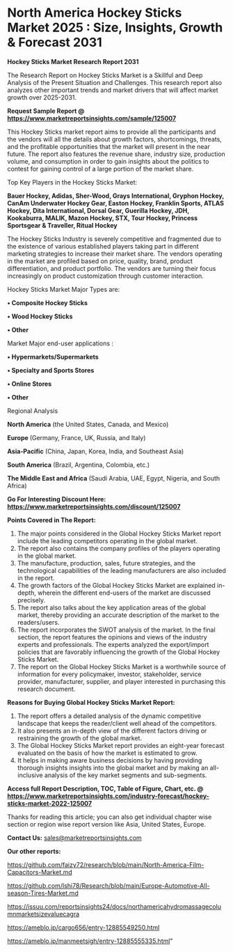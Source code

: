 # North America Hockey Sticks Market 2025 : Size, Insights, Growth & Forecast 2031

<strong>Hockey Sticks Market Research Report 2031</strong>

The Research Report on Hockey Sticks Market is a Skillful and Deep Analysis of the Present Situation and Challenges. This research report also analyzes other important trends and market drivers that will affect market growth over 2025-2031.

<strong>Request Sample Report @ <a href=https://www.marketreportsinsights.com/sample/125007>https://www.marketreportsinsights.com/sample/125007</a></strong>

This Hockey Sticks market report aims to provide all the participants and the vendors will all the details about growth factors, shortcomings, threats, and the profitable opportunities that the market will present in the near future. The report also features the revenue share, industry size, production volume, and consumption in order to gain insights about the politics to contest for gaining control of a large portion of the market share.

Top Key Players in the Hockey Sticks Market:

<strong>Bauer Hockey, Adidas, Sher-Wood, Grays International, Gryphon Hockey, CanAm Underwater Hockey Gear, Easton Hockey, Franklin Sports, ATLAS Hockey, Dita International, Dorsal Gear, Guerilla Hockey, JDH, Kookaburra, MALIK, Mazon Hockey, STX, Tour Hockey, Princess Sportsgear & Traveller, Ritual Hockey</strong>

The Hockey Sticks Industry is severely competitive and fragmented due to the existence of various established players taking part in different marketing strategies to increase their market share. The vendors operating in the market are profiled based on price, quality, brand, product differentiation, and product portfolio. The vendors are turning their focus increasingly on product customization through customer interaction.

Hockey Sticks Market Major Types are:

<strong>• Composite Hockey Sticks

• Wood Hockey Sticks

• Other</strong>

Market Major end-user applications :

<strong>• Hypermarkets/Supermarkets

• Specialty and Sports Stores

• Online Stores

• Other</strong>

Regional Analysis

</u><strong><b>North America</b></strong> (the United States, Canada, and Mexico)

<strong><b>Europe </b></strong>(Germany, France, UK, Russia, and Italy)

<strong><b>Asia-Pacific</b></strong> (China, Japan, Korea, India, and Southeast Asia)

<strong><b>South America</b></strong> (Brazil, Argentina, Colombia, etc.)

<strong><b>The Middle East and Africa</b></strong> (Saudi Arabia, UAE, Egypt, Nigeria, and South Africa)

<strong>Go For Interesting Discount Here: <a href=https://www.marketreportsinsights.com/discount/125007>https://www.marketreportsinsights.com/discount/125007</a></strong>

<strong>Points Covered in The Report:</strong>
<ol>
  <li>The major points considered in the Global Hockey Sticks Market report include the leading competitors operating in the global market.</li>
  <li>The report also contains the company profiles of the players operating in the global market.</li>
  <li>The manufacture, production, sales, future strategies, and the technological capabilities of the leading manufacturers are also included in the report.</li>
  <li>The growth factors of the Global Hockey Sticks Market are explained in-depth, wherein the different end-users of the market are discussed precisely.</li>
  <li>The report also talks about the key application areas of the global market, thereby providing an accurate description of the market to the readers/users.</li>
  <li>The report incorporates the SWOT analysis of the market. In the final section, the report features the opinions and views of the industry experts and professionals. The experts analyzed the export/import policies that are favorably influencing the growth of the Global Hockey Sticks Market.</li>
  <li>The report on the Global Hockey Sticks Market is a worthwhile source of information for every policymaker, investor, stakeholder, service provider, manufacturer, supplier, and player interested in purchasing this research document.</li>
</ol>
<strong>Reasons for Buying Global Hockey Sticks Market Report:</strong>

<ol>
  <li>The report offers a detailed analysis of the dynamic competitive landscape that keeps the reader/client well ahead of the competitors.</li>
  <li>It also presents an in-depth view of the different factors driving or restraining the growth of the global market.</li>
  <li>The Global Hockey Sticks Market report provides an eight-year forecast evaluated on the basis of how the market is estimated to grow.</li>
  <li>It helps in making aware business decisions by having providing thorough insights insights into the global market and by making an all-inclusive analysis of the key market segments and sub-segments.</li>
</ol>
<strong>Access full Report Description, TOC, Table of Figure, Chart, etc. @ <a href=https://www.marketreportsinsights.com/industry-forecast/hockey-sticks-market-2022-125007>https://www.marketreportsinsights.com/industry-forecast/hockey-sticks-market-2022-125007</a></strong>


Thanks for reading this article; you can also get individual chapter wise section or region wise report version like Asia, United States, Europe.

<strong>Contact Us:</strong>
sales@marketreportsinsights.com

<strong>Our other reports:</strong>

<a href=https://github.com/faizy72/research/blob/main/North-America-Film-Capacitors-Market.md>https://github.com/faizy72/research/blob/main/North-America-Film-Capacitors-Market.md</a>

<a href=https://github.com/Ishi78/Research/blob/main/Europe-Automotive-All-season-Tires-Market.md>https://github.com/Ishi78/Research/blob/main/Europe-Automotive-All-season-Tires-Market.md</a>

<a href=https://issuu.com/reportsinsights24/docs/northamericahydromassagecolumnmarketsizevaluecagra>https://issuu.com/reportsinsights24/docs/northamericahydromassagecolumnmarketsizevaluecagra</a>

<a href=https://ameblo.jp/cargo656/entry-12885549250.html>https://ameblo.jp/cargo656/entry-12885549250.html</a>

<a href=https://ameblo.jp/manmeetsigh/entry-12885555335.html>https://ameblo.jp/manmeetsigh/entry-12885555335.html</a>"
